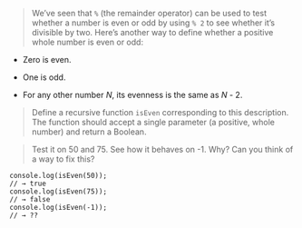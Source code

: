 >We’ve seen that `%` (the remainder operator) can be used to test whether a number is even or odd by using `% 2` to see whether it’s divisible by two. Here’s another way to define whether a positive whole number is even or odd:

- Zero is even.
    
- One is odd.
    
- For any other number _N_, its evenness is the same as _N_ - 2.
    

>Define a recursive function `isEven` corresponding to this description. The function should accept a single parameter (a positive, whole number) and return a Boolean.

>Test it on 50 and 75. See how it behaves on -1. Why? Can you think of a way to fix this?

```
console.log(isEven(50));
// → true
console.log(isEven(75));
// → false
console.log(isEven(-1));
// → ??
```

